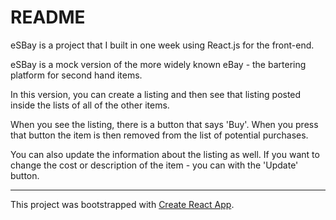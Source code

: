# README

eSBay is a project that I built in one week using React.js for the front-end.

eSBay is a mock version of the more widely known eBay - the bartering platform for second hand items.

In this version, you can create a listing and then see that listing posted inside the lists of all of the other items.

When you see the listing, there is a button that says 'Buy'. When you press that button the item is then removed from the list of potential purchases.

You can also update the information about the listing as well. If you want to change the cost or description of the item - you can with the 'Update' button.

----------------------------------------------------------------------------------------------------------------

This project was bootstrapped with [Create React App](https://github.com/facebookincubator/create-react-app).

